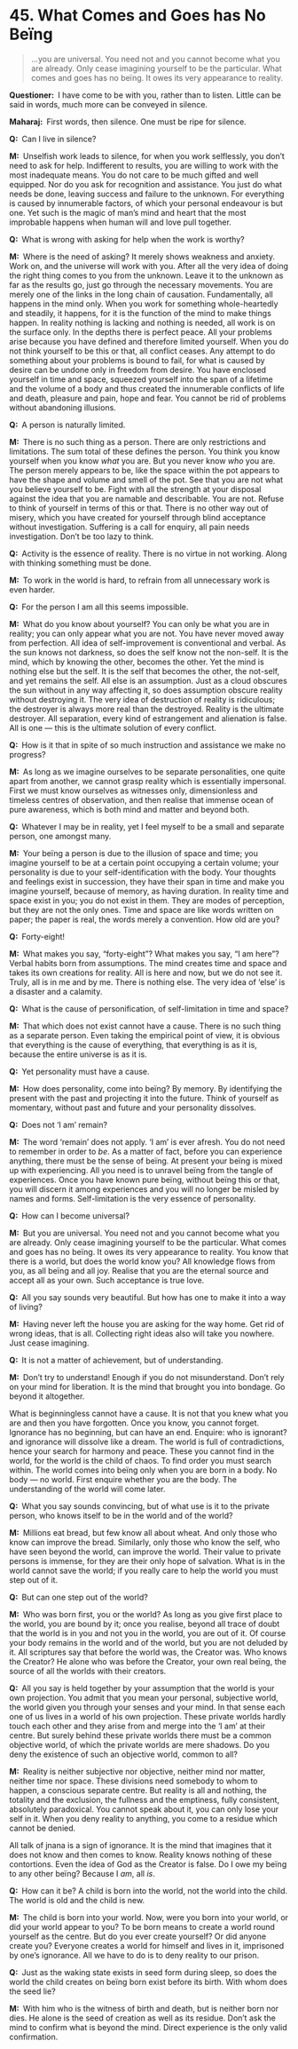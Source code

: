 # 45. What Comes and Goes has No Beïng

>…you are universal. 
You need not and you cannot become what you are already. 
Only cease imagining yourself to be the particular. 
What comes and goes has no beïng. 
It owes its very appearance to reality.

**Questioner:**&ensp;I have come to be with you, rather than to listen. 
Little can be said in words, much more can be conveyed in silence.

**Maharaj:**&ensp;First words, then silence. 
One must be ripe for silence.

**Q:**&ensp;Can I live in silence?

**M:**&ensp;Unselfish work leads to silence, for when you work selflessly, you don’t need to ask for help. 
Indifferent to results, you are willing to work with the most inadequate means. 
You do not care to be much gifted and well equipped. 
Nor do you ask for recognition and assistance. 
You just do what needs be done, leaving success and failure to the unknown. 
For everything is caused by innumerable factors, of which your personal endeavour is but one. 
Yet such is the magic of man’s mind and heart that the most improbable happens when human will and love pull together.

**Q:**&ensp;What is wrong with asking for help when the work is worthy?

**M:**&ensp;Where is the need of asking? 
It merely shows weakness and anxiety. 
Work on, and the universe will work with you. 
After all the very idea of doing the right thing comes to you from the unknown. 
Leave it to the unknown as far as the results go, just go through the necessary movements. 
You are merely one of the links in the long chain of causation. 
Fundamentally, all happens in the mind only. 
When you work for something whole-heartedly and steadily, it happens, for it is the function of the mind to make things happen. 
In reality nothing is lacking and nothing is needed, all work is on the surface only. 
In the depths there is perfect peace. 
All your problems arise because you have defined and therefore limited yourself. 
When you do not think yourself to be this or that, all conflict ceases. 
Any attempt to do something about your problems is bound to fail, for what is caused by desire can be undone only in freedom from desire. 
You have enclosed yourself in time and space, squeezed yourself into the span of a lifetime and the volume of a body and thus created the innumerable conflicts of life and death, pleasure and pain, hope and fear. 
You cannot be rid of problems without abandoning illusions.

**Q:**&ensp;A person is naturally limited.

**M:**&ensp;There is no such thing as a person. 
There are only restrictions and limitations. 
The sum total of these defines the person. 
You think you know yourself when you know *what* you are. 
But you never know *who* you are. 
The person merely appears to be, like the space within the pot appears to have the shape and volume and smell of the pot. 
See that you are not what you believe yourself to be. 
Fight with all the strength at your disposal against the idea that you are namable and describable. 
You are not. 
Refuse to think of yourself in terms of this or that. 
There is no other way out of misery, which you have created for yourself through blind acceptance without investigation. 
Suffering is a call for enquiry, all pain needs investigation. 
Don’t be too lazy to think.

**Q:**&ensp;Activity is the essence of reality. 
There is no virtue in not working. 
Along with thinking something must be done.

**M:**&ensp;To work in the world is hard, to refrain from all unnecessary work is even harder.

**Q:**&ensp;For the person I am all this seems impossible.

**M:**&ensp;What do you know about yourself? 
You can only be what you are in reality; you can only appear what you are not. 
You have never moved away from perfection. 
All idea of self-improvement is conventional and verbal. 
As the sun knows not darkness, so does the self know not the non-self. 
It is the mind, which by knowing the other, becomes the other. 
Yet the mind is nothing else but the self. 
It is the self that becomes the other, the not-self, and yet remains the self. 
All else is an assumption. 
Just as a cloud obscures the sun without in any way affecting it, so does assumption obscure reality without destroying it. 
The very idea of destruction of reality is ridiculous; the destroyer is always more real than the destroyed. 
Reality is the ultimate destroyer. 
All separation, every kind of estrangement and alienation is false. 
All is one — this is the ultimate solution of every conflict.

**Q:**&ensp;How is it that in spite of so much instruction and assistance we make no progress?

**M:**&ensp;As long as we imagine ourselves to be separate personalities, one quite apart from another, we cannot grasp reality which is essentially impersonal. 
First we must know ourselves as witnesses only, dimensionless and timeless centres of observation, and then realise that immense ocean of pure awareness, which is both mind and matter and beyond both.

**Q:**&ensp;Whatever I may be in reality, yet I feel myself to be a small and separate person, one amongst many.

**M:**&ensp;Your beïng a person is due to the illusion of space and time; you imagine yourself to be at a certain point occupying a certain volume; your personality is due to your self-identification with the body. 
Your thoughts and feelings exist in succession, they have their span in time and make you imagine yourself, because of memory, as having duration. 
In reality time and space exist in you; you do not exist in them. 
They are modes of perception, but they are not the only ones. 
Time and space are like words written on paper; the paper is real, the words merely a convention. 
How old are you?

**Q:**&ensp;Forty-eight!

**M:**&ensp;What makes you say, “forty-eight”? 
What makes you say, “I am here”? 
Verbal habits born from assumptions. 
The mind creates time and space and takes its own creations for reality. 
All is here and now, but we do not see it. 
Truly, all is in me and by me. 
There is nothing else. 
The very idea of ‘else’ is a disaster and a calamity.

**Q:**&ensp;What is the cause of personification, of self-limitation in time and space?

**M:**&ensp;That which does not exist cannot have a cause. 
There is no such thing as a separate person. 
Even taking the empirical point of view, it is obvious that everything is the cause of everything, that everything is as it is, because the entire universe is as it is.

**Q:**&ensp;Yet personality must have a cause.

**M:**&ensp;How does personality, come into beïng? 
By memory. 
By identifying the present with the past and projecting it into the future. 
Think of yourself as momentary, without past and future and your personality dissolves.

**Q:**&ensp;Does not ‘I am’ remain?

**M:**&ensp;The word ‘remain’ does not apply. 
‘I am’ is ever afresh. 
You do not need to remember in order to *be*. 
As a matter of fact, before you can experience anything, there must be the sense of beïng. 
At present your beïng is mixed up with experiencing. 
All you need is to unravel beïng from the tangle of experiences. 
Once you have known pure beïng, without beïng this or that, you will discern it among experiences and you will no longer be misled by names and forms. 
Self-limitation is the very essence of personality.

**Q:**&ensp;How can I become universal?

**M:**&ensp;But you are universal. 
You need not and you cannot become what you are already. 
Only cease imagining yourself to be the particular. 
What comes and goes has no beïng. 
It owes its very appearance to reality. 
You know that there is a world, but does the world know you? 
All knowledge flows from you, as all beïng and all joy. 
Realise that you are the eternal source and accept all as your own. 
Such acceptance is true love.

**Q:**&ensp;All you say sounds very beautiful. 
But how has one to make it into a way of living?

**M:**&ensp;Having never left the house you are asking for the way home. 
Get rid of wrong ideas, that is all. 
Collecting right ideas also will take you nowhere. 
Just cease imagining.

**Q:**&ensp;It is not a matter of achievement, but of understanding.

**M:**&ensp;Don’t try to understand! 
Enough if you do not misunderstand. 
Don’t rely on your mind for liberation. 
It is the mind that brought you into bondage. 
Go beyond it altogether. 

What is beginningless cannot have a cause. 
It is not that you knew what you are and then you have forgotten. 
Once you know, you cannot forget. 
Ignorance has no beginning, but can have an end. 
Enquire: who is ignorant? 
and ignorance will dissolve like a dream. 
The world is full of contradictions, hence your search for harmony and peace. 
These you cannot find in the world, for the world is the child of chaos. 
To find order you must search within. 
The world comes into beïng only when you are born in a body. 
No body — no world. 
First enquire whether you are the body. 
The understanding of the world will come later.

**Q:**&ensp;What you say sounds convincing, but of what use is it to the private person, who knows itself to be in the world and of the world?

**M:**&ensp;Millions eat bread, but few know all about wheat. 
And only those who know can improve the bread. 
Similarly, only those who know the self, who have seen beyond the world, can improve the world. 
Their value to private persons is immense, for they are their only hope of salvation. 
What is in the world cannot save the world; if you really care to help the world you must step out of it.

**Q:**&ensp;But can one step out of the world?

**M:**&ensp;Who was born first, you or the world? 
As long as you give first place to the world, you are bound by it; once you realise, beyond all trace of doubt that the world is in you and not you in the world, you are out of it. 
Of course your body remains in the world and of the world, but you are not deluded by it. 
All scriptures say that before the world was, the Creator was. 
Who knows the Creator? 
He alone who was before the Creator, your own real beïng, the source of all the worlds with their creators.

**Q:**&ensp;All you say is held together by your assumption that the world is your own projection. 
You admit that you mean your personal, subjective world, the world given you through your senses and your mind. 
In that sense each one of us lives in a world of his own projection. 
These private worlds hardly touch each other and they arise from and merge into the ‘I am’ at their centre. 
But surely behind these private worlds there must be a common objective world, of which the private worlds are mere shadows. 
Do you deny the existence of such an objective world, common to all?

**M:**&ensp;Reality is neither subjective nor objective, neither mind nor matter, neither time nor space. 
These divisions need somebody to whom to happen, a conscious separate centre. 
But reality is all and nothing, the totality and the exclusion, the fullness and the emptiness, fully consistent, absolutely paradoxical. 
You cannot speak about it, you can only lose your self in it. 
When you deny reality to anything, you come to a residue which cannot be denied. 

All talk of <span data-tippy-content="Knowledge, especially the higher knowledge derived from meditation; “closely related to the knowledge of Brahman”.">jnana</span> is a sign of ignorance. 
It is the mind that imagines that it does not know and then comes to know. 
Reality knows nothing of these contortions. 
Even the idea of God as the Creator is false. 
Do I owe my beïng to any other beïng? 
Because I *am*, all *is*.

**Q:**&ensp;How can it be? 
A child is born into the world, not the world into the child. 
The world is old and the child is new.

**M:**&ensp;The child is born into your world. 
Now, were you born into your world, or did your world appear to you? 
To be born means to create a world round yourself as the centre. 
But do you ever create yourself? 
Or did anyone create you? 
Everyone creates a world for himself and lives in it, imprisoned by one’s ignorance. 
All we have to do is to deny reality to our prison.

**Q:**&ensp;Just as the waking state exists in seed form during sleep, so does the world the child creates on beïng born exist before its birth. 
With whom does the seed lie?

**M:**&ensp;With him who is the witness of birth and death, but is neither born nor dies. 
He alone is the seed of creation as well as its residue. 
Don’t ask the mind to confirm what is beyond the mind. 
Direct experience is the only valid confirmation.

<script>
export default {
  props: ["slot-key"],
  mounted () {
    tippy("[data-tippy-content]", {allowHTML: true});
  }
}
</script>
